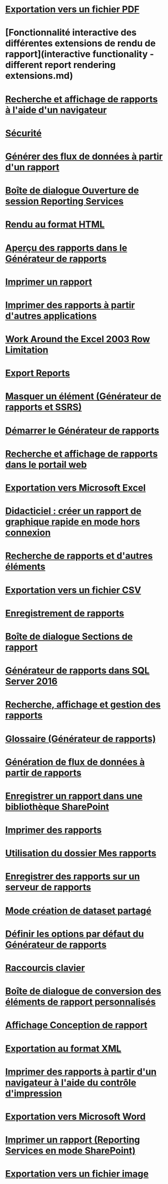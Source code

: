 # [Exportation vers un fichier PDF](exporting-to-a-pdf-file-report-builder-and-ssrs.md)
# [Fonctionnalité interactive des différentes extensions de rendu de rapport](interactive functionality - different report rendering extensions.md)
# [Recherche et affichage de rapports à l'aide d'un navigateur](finding-and-viewing-reports-with-a-browser-report-builder-and-ssrs.md)
# [Sécurité](security-report-builder.md)
# [Générer des flux de données à partir d'un rapport](generate-data-feeds-from-a-report-report-builder-and-ssrs.md)
# [Boîte de dialogue Ouverture de session Reporting Services](reporting-services-login-dialog-box-report-builder.md)
# [Rendu au format HTML](rendering-to-html-report-builder-and-ssrs.md)
# [Aperçu des rapports dans le Générateur de rapports](previewing-reports-in-report-builder.md)
# [Imprimer un rapport](print-a-report-report-builder-and-ssrs.md)
# [Imprimer des rapports à partir d'autres applications](print-reports-from-other-applications-report-builder-and-ssrs.md)
# [Work Around the Excel 2003 Row Limitation](work-around-the-excel-2003-row-limitation.md)
# [Export Reports](export-reports-report-builder-and-ssrs.md)
# [Masquer un élément (Générateur de rapports et SSRS)](hide-an-item-report-builder-and-ssrs.md)
# [Démarrer le Générateur de rapports](start-report-builder.md)
# [Recherche et affichage de rapports dans le portail web](finding-and-viewing-reports-in-the-web-portal-report-builder-and-ssrs.md)
# [Exportation vers Microsoft Excel](exporting-to-microsoft-excel-report-builder-and-ssrs.md)
# [Didacticiel : créer un rapport de graphique rapide en mode hors connexion](tutorial-create-a-quick-chart-report-offline-report-builder.md)
# [Recherche de rapports et d'autres éléments](searching-for-reports-and-other-items-report-builder-and-ssrs.md)
# [Exportation vers un fichier CSV](exporting-to-a-csv-file-report-builder-and-ssrs.md)
# [Enregistrement de rapports](saving-reports-report-builder.md)
# [Boîte de dialogue Sections de rapport](report-sections-dialog-box-report-builder.md)
# [Générateur de rapports dans SQL Server 2016](report-builder-in-sql-server-2016.md)
# [Recherche, affichage et gestion des rapports](finding-viewing-and-managing-reports-report-builder-and-ssrs.md)
# [Glossaire (Générateur de rapports)](glossary-report-builder.md)
# [Génération de flux de données à partir de rapports](generating-data-feeds-from-reports-report-builder-and-ssrs.md)
# [Enregistrer un rapport dans une bibliothèque SharePoint](save-a-report-to-a-sharepoint-library-report-builder.md)
# [Imprimer des rapports](print-reports-report-builder-and-ssrs.md)
# [Utilisation du dossier Mes rapports](using-my-reports-report-builder-and-ssrs.md)
# [Enregistrer des rapports sur un serveur de rapports](save-reports-to-a-report-server-report-builder.md)
# [Mode création de dataset partagé](shared-dataset-design-view-report-builder.md)
# [Définir les options par défaut du Générateur de rapports](set-default-options-for-report-builder.md)
# [Raccourcis clavier](keyboard-shortcuts-report-builder.md)
# [Boîte de dialogue de conversion des éléments de rapport personnalisés](convert-cri-dialog-box-report-builder.md)
# [Affichage Conception de rapport](report-design-view-report-builder.md)
# [Exportation au format XML](exporting-to-xml-report-builder-and-ssrs.md)
# [Imprimer des rapports à partir d'un navigateur à l'aide du contrôle d'impression](print-reports-from-a-browser-with-the-print-control-report-builder-and-ssrs.md)
# [Exportation vers Microsoft Word](exporting-to-microsoft-word-report-builder-and-ssrs.md)
# [Imprimer un rapport (Reporting Services en mode SharePoint)](print-a-report-reporting-services-in-sharepoint-mode.md)
# [Exportation vers un fichier image](exporting-to-an-image-file-report-builder-and-ssrs.md)
